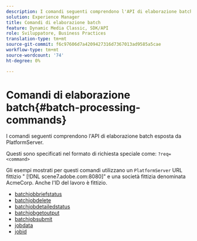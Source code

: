 ```yaml
---
description: I comandi seguenti comprendono l'API di elaborazione batch esposta da PlatformServer.
solution: Experience Manager
title: Comandi di elaborazione batch
feature: Dynamic Media Classic, SDK/API
role: Sviluppatore, Business Practices
translation-type: tm+mt
source-git-commit: f6c97606d7a4209427316d7367013ad9585a5cae
workflow-type: tm+mt
source-wordcount: '74'
ht-degree: 0%

---
```



# Comandi di elaborazione batch{#batch-processing-commands}

I comandi seguenti comprendono l&#39;API di elaborazione batch esposta da PlatformServer.

Questi sono specificati nel formato di richiesta speciale come: `?req=<command>`

Gli esempi mostrati per questi comandi utilizzano un `PlatformServer` URL fittizio &quot; [!DNL scene7.adobe.com:8080]&quot; e una società fittizia denominata AcmeCorp. Anche l&#39;ID del lavoro è fittizio.

* [batchjobbriefstatus](r-batchjobbriefstatus.md)
* [batchjobdelete](r-batchjobdelete.md)
* [batchjobdetailedstatus](r-batchjobdetailedstatus.md)
* [batchjobgetoutput](r-batchjobgetoutput.md)
* [batchjobsubmit](r-batchjobsubmit.md)
* [jobdata](r-jobdata.md)
* [jobid](r-jobid.md)